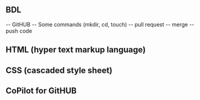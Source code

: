 ## BDL
-- GitHUB
-- Some commands (mkdir, cd, touch)
-- pull request
-- merge
-- push code

## HTML (hyper text markup language)
## CSS (cascaded style sheet)

## CoPilot for GitHUB
